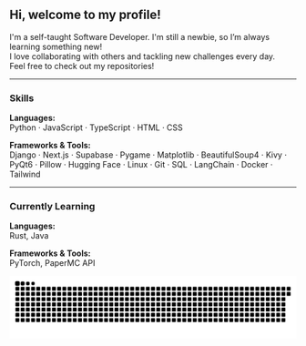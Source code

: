 ## Hi, welcome to my profile!

I'm a self-taught Software Developer. I'm still a newbie, so I’m always learning something new!  
I love collaborating with others and tackling new challenges every day.  
Feel free to check out my repositories!

---

### Skills

**Languages:**  
Python · JavaScript · TypeScript · HTML · CSS

**Frameworks & Tools:**  
Django · Next.js · Supabase · Pygame · Matplotlib · BeautifulSoup4 · Kivy · PyQt6 · Pillow · Hugging Face · Linux · Git · SQL · LangChain · Docker · Tailwind

---

### Currently Learning

**Languages:**  
Rust, Java

**Frameworks & Tools:**  
PyTorch, PaperMC API

<picture>
  <source media="(prefers-color-scheme: dark)" srcset="https://raw.githubusercontent.com/KITFC-dev/KITFC-dev/output/github-contribution-grid-snake-dark.svg">
  <source media="(prefers-color-scheme: light)" srcset="https://raw.githubusercontent.com/KITFC-dev/KITFC-dev/output/github-contribution-grid-snake.svg">
  <img alt="github contribution grid snake animation" src="https://raw.githubusercontent.com/KITFC-dev/KITFC-dev/output/github-contribution-grid-snake.svg">
</picture>
